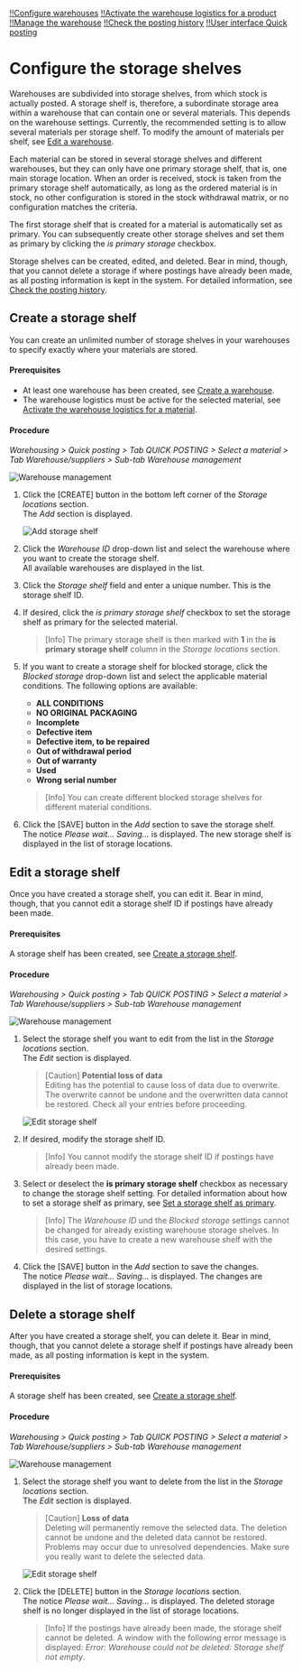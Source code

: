 [!!Configure warehouses](./02_ConfigureWarehouses.md)
[!!Activate the warehouse logistics for a product](./06_ActivateWarehouseLogistics.md)
[!!Manage the warehouse](../Operation/01_ManageWarehouse.md)
[!!Check the posting history](../Operation/03_CheckPostingHistory.md)
[!!User interface Quick posting](../UserInterface/01a_QuickPosting.md)


# Configure the storage shelves 

Warehouses are subdivided into storage shelves, from which stock is actually posted. A storage shelf is, therefore, a subordinate storage area within a warehouse that can contain one or several materials. This depends on the warehouse settings. Currently, the recommended setting is to allow several materials per storage shelf. To modify the amount of materials per shelf, see [Edit a warehouse](./02_ConfigureWarehouses.md#edit-a-warehouse). 

Each material can be stored in several storage shelves and different warehouses, but they can only have one primary storage shelf, that is, one main storage location. When an order is received, stock is taken from the primary storage shelf automatically, as long as the ordered material is in stock, no other configuration is stored in the stock withdrawal matrix, or no configuration matches the criteria.

The first storage shelf that is created for a material is automatically set as primary. You can subsequently create other storage shelves and set them as primary by clicking the *is primary storage* checkbox. 

Storage shelves can be created, edited, and deleted. Bear in mind, though, that you cannot delete a storage if where postings have already been made, as all posting information is kept in the system. For detailed information, see [Check the posting history](../Operation/03_CheckPostingHistory.md).



## Create a storage shelf

You can create an unlimited number of storage shelves in your warehouses to specify exactly where your materials are stored.

#### Prerequisites

- At least one warehouse has been created, see [Create a warehouse](./02_ConfigureWarehouses.md#create-a-warehouse).
- The warehouse logistics must be active for the selected material, see [Activate the warehouse logistics for a material](./06_ActivateWarehouseLogistics.md).

#### Procedure

*Warehousing > Quick posting > Tab QUICK POSTING > Select a material > Tab Warehouse/suppliers > Sub-tab Warehouse management*

![Warehouse management](../../Assets/Screenshots/RetailSuiteWarehousing/QuickBooking/WarehouseSuppliers/WarehouseManagement/WarehouseManagement.png "[Warehouse management]")

1. Click the [CREATE] button in the bottom left corner of the *Storage locations* section.  
    The *Add* section is displayed.

    ![Add storage shelf](../../Assets/Screenshots/RetailSuiteWarehousing/QuickBooking/WarehouseSuppliers/WarehouseManagement/AddStorageShelf.png "[Add storage shelf]")

2. Click the *Warehouse ID* drop-down list and select the warehouse where you want to create the storage shelf.  
    All available warehouses are displayed in the list.

3. Click the *Storage shelf* field and enter a unique number. This is the storage shelf ID.  

4. If desired, click the *is primary storage shelf* checkbox to set the storage shelf as primary for the selected material.  

    > [Info] The primary storage shelf is then marked with **1** in the **is primary storage shelf** column in the *Storage locations* section.  

5. If you want to create a storage shelf for blocked storage, click the *Blocked storage* drop-down list and select the applicable material conditions. The following options are available:  
    - **ALL CONDITIONS**  
    - **NO ORIGINAL PACKAGING**  
    - **Incomplete**
    - **Defective item**
    - **Defective item, to be repaired**
    - **Out of withdrawal period**
    - **Out of warranty**
    - **Used**
    - **Wrong serial number**

    > [Info] You can create different blocked storage shelves for different material conditions. 
    
6. Click the [SAVE] button in the *Add* section to save the storage shelf.  
    The notice *Please wait... Saving...* is displayed. The new storage shelf is displayed in the list of storage locations. 



## Edit a storage shelf

Once you have created a storage shelf, you can edit it. Bear in mind, though, that you cannot edit a storage shelf ID if postings have already been made.

[comment]: <> (Julian: Stimmt das so?)

#### Prerequisites

A storage shelf has been created, see [Create a storage shelf](#create-a-storage-shelf).

#### Procedure

*Warehousing > Quick posting > Tab QUICK POSTING > Select a material > Tab Warehouse/suppliers > Sub-tab Warehouse management*

![Warehouse management](../../Assets/Screenshots/RetailSuiteWarehousing/QuickBooking/WarehouseSuppliers/WarehouseManagement/WarehouseManagement.png "[Warehouse management]")

1. Select the storage shelf you want to edit from the list in the *Storage locations* section.  
    The *Edit* section is displayed.  

    > [Caution] **Potential loss of data**   
    Editing has the potential to cause loss of data due to overwrite. The overwrite cannot be undone and the overwritten data cannot be restored. Check all your entries before proceeding.

    ![Edit storage shelf](../../Assets/Screenshots/RetailSuiteWarehousing/QuickBooking/WarehouseSuppliers/WarehouseManagement/EditStorageShelf.png "[Edit storage shelf]")  

2. If desired, modify the storage shelf ID.  
    
    > [Info] You cannot modify the storage shelf ID if postings have already been made.
    
[comment]: <> (Julian: Stimmt das so?)

3. Select or deselect the **is primary storage shelf** checkbox as necessary to change the storage shelf setting. For detailed information about how to set a storage shelf as primary, see [Set a storage shelf as primary](../Operation/01_ManageWarehouse.md#set-a-storage-shelf-as-primary).
    
    > [Info] The *Warehouse ID* und the *Blocked storage* settings cannot be changed for already existing warehouse storage shelves. In this case, you have to create a new warehouse shelf with the desired settings.   

4. Click the [SAVE] button in the *Add* section to save the changes.  
    The notice *Please wait... Saving...* is displayed. The changes are displayed in the list of storage locations. 



## Delete a storage shelf

After you have created a storage shelf, you can delete it. Bear in mind, though, that you cannot delete a storage shelf if postings have already been made, as all posting information is kept in the system.

#### Prerequisites

A storage shelf has been created, see [Create a storage shelf](#create-a-storage-shelf).

#### Procedure

*Warehousing > Quick posting > Tab QUICK POSTING > Select a material > Tab Warehouse/suppliers > Sub-tab Warehouse management*

![Warehouse management](../../Assets/Screenshots/RetailSuiteWarehousing/QuickBooking/WarehouseSuppliers/WarehouseManagement/WarehouseManagement.png "[Warehouse management]")

1. Select the storage shelf you want to delete from the list in the *Storage locations* section.  
    The *Edit* section is displayed.  

    > [Caution] **Loss of data**  
    Deleting will permanently remove the selected data. The deletion cannot be undone and the deleted data cannot be restored. Problems may occur due to unresolved dependencies. Make sure you really want to delete the selected data.

    ![Edit storage shelf](../../Assets/Screenshots/RetailSuiteWarehousing/QuickBooking/WarehouseSuppliers/WarehouseManagement/EditStorageShelf.png "[Edit storage shelf]")

2. Click the [DELETE] button in the *Storage locations* section.  
    The notice *Please wait... Saving...* is displayed. The deleted storage shelf is no longer displayed in the list of storage locations.  

    > [Info] If the postings have already been made, the storage shelf cannot be deleted. A window with the following error message is displayed: *Error: Warehouse could not be deleted: Storage shelf not empty*.





